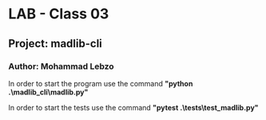 # LAB - Class 03

## Project: madlib-cli

### Author: Mohammad Lebzo

In order to start the program use the command **"python .\madlib_cli\madlib.py"**

In order to start the tests use the command **"pytest .\tests\test_madlib.py"**